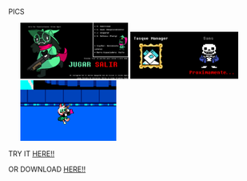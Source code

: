 PICS

<ul>
<td><img src="/Fotos/Foto1.png" style="width: 45%;"></td>
<td><img src="/Fotos/Foto2.png" style="width: 45%;"/></td>
<td><img src="/Fotos/Foto3.png" style="width: 40%" /></td>
</ul>

TRY IT <a href="https://ralseishootgamegit.netlify.app/">HERE!!</a>


OR DOWNLOAD <a href="https://drive.google.com/file/d/1VDNvfIPXECnHo_sqPqwmLr57D-9UYO5A/view?usp=sharing">HERE!!</a>
